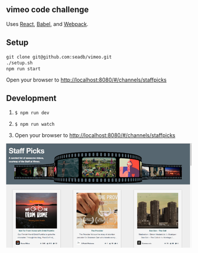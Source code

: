 vimeo code challenge
---

Uses [React](https://facebook.github.io/react/), [Babel](http://babeljs.io/), and [Webpack](http://webpack.github.io/).


Setup
---
```
git clone git@github.com:seadb/vimeo.git
./setup.sh
npm run start
```
Open your browser to [http://localhost:8080/#/channels/staffpicks](http://localhost:8080/#/channels/staffpicks)

Development
---
1. `$ npm run dev`

2. `$ npm run watch`

3. Open your browser to [http://localhost:8080/#/channels/staffpicks](http://localhost:8080/#/channels/staffpicks)

![screenshot](https://github.com/seadb/vimeo/raw/master/screenshot.png "screenshot")


